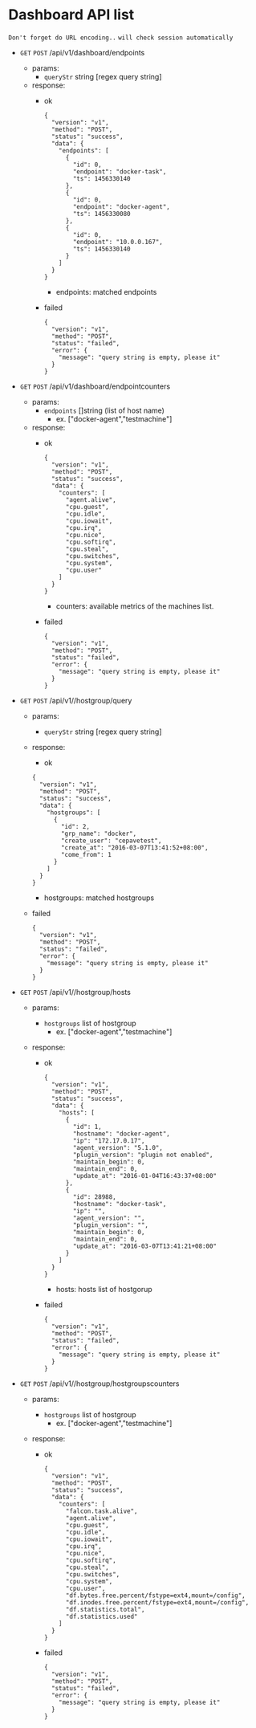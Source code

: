 # Dashboard API list
`Don't forget do URL encoding..`
`will check session automatically`
* `GET` `POST` /api/v1/dashboard/endpoints
  * params:
    * `queryStr` string [regex query string]
  * response:
    * ok

      ```
      {
        "version": "v1",
        "method": "POST",
        "status": "success",
        "data": {
          "endpoints": [
            {
              "id": 0,
              "endpoint": "docker-task",
              "ts": 1456330140
            },
            {
              "id": 0,
              "endpoint": "docker-agent",
              "ts": 1456330080
            },
            {
              "id": 0,
              "endpoint": "10.0.0.167",
              "ts": 1456330140
            }
          ]
        }
      }
      ```
      * endpoints: matched endpoints
    * failed

      ```
      {
        "version": "v1",
        "method": "POST",
        "status": "failed",
        "error": {
          "message": "query string is empty, please it"
        }
      }
      ```
* `GET` `POST` /api/v1/dashboard/endpointcounters
  * params:
    * `endpoints` []string (list of host name)
      * ex. ["docker-agent","testmachine"]
  * response:
    * ok

      ```
      {
        "version": "v1",
        "method": "POST",
        "status": "success",
        "data": {
          "counters": [
            "agent.alive",
            "cpu.guest",
            "cpu.idle",
            "cpu.iowait",
            "cpu.irq",
            "cpu.nice",
            "cpu.softirq",
            "cpu.steal",
            "cpu.switches",
            "cpu.system",
            "cpu.user"
          ]
        }
      }
      ```
      * counters: available metrics of the machines list.
    * failed

      ```
      {
        "version": "v1",
        "method": "POST",
        "status": "failed",
        "error": {
          "message": "query string is empty, please it"
        }
      }
      ```

* `GET` `POST` /api/v1//hostgroup/query
  * params:
    * `queryStr` string [regex query string]
  * response:
    * ok

    ```
    {
      "version": "v1",
      "method": "POST",
      "status": "success",
      "data": {
        "hostgroups": [
          {
            "id": 2,
            "grp_name": "docker",
            "create_user": "cepavetest",
            "create_at": "2016-03-07T13:41:52+08:00",
            "come_from": 1
          }
        ]
      }
    }
    ```
    * hostgroups: matched hostgroups
  * failed

    ```
    {
      "version": "v1",
      "method": "POST",
      "status": "failed",
      "error": {
        "message": "query string is empty, please it"
      }
    }
    ```
* `GET` `POST` /api/v1//hostgroup/hosts
  * params:
    * `hostgroups` list of hostgroup
      * ex. ["docker-agent","testmachine"]

  * response:
    * ok

      ```
      {
        "version": "v1",
        "method": "POST",
        "status": "success",
        "data": {
          "hosts": [
            {
              "id": 1,
              "hostname": "docker-agent",
              "ip": "172.17.0.17",
              "agent_version": "5.1.0",
              "plugin_version": "plugin not enabled",
              "maintain_begin": 0,
              "maintain_end": 0,
              "update_at": "2016-01-04T16:43:37+08:00"
            },
            {
              "id": 28988,
              "hostname": "docker-task",
              "ip": "",
              "agent_version": "",
              "plugin_version": "",
              "maintain_begin": 0,
              "maintain_end": 0,
              "update_at": "2016-03-07T13:41:21+08:00"
            }
          ]
        }
      }
      ```
      * hosts: hosts list of hostgorup
    * failed

      ```
      {
        "version": "v1",
        "method": "POST",
        "status": "failed",
        "error": {
          "message": "query string is empty, please it"
        }
      }
      ```

* `GET` `POST` /api/v1//hostgroup/hostgroupscounters
  * params:
    * `hostgroups` list of hostgroup
      * ex. ["docker-agent","testmachine"]

  * response:
    * ok

      ```
      {
        "version": "v1",
        "method": "POST",
        "status": "success",
        "data": {
          "counters": [
            "falcon.task.alive",
            "agent.alive",
            "cpu.guest",
            "cpu.idle",
            "cpu.iowait",
            "cpu.irq",
            "cpu.nice",
            "cpu.softirq",
            "cpu.steal",
            "cpu.switches",
            "cpu.system",
            "cpu.user",
            "df.bytes.free.percent/fstype=ext4,mount=/config",
            "df.inodes.free.percent/fstype=ext4,mount=/config",
            "df.statistics.total",
            "df.statistics.used"
          ]
        }
      }
      ```
    * failed

      ```
      {
        "version": "v1",
        "method": "POST",
        "status": "failed",
        "error": {
          "message": "query string is empty, please it"
        }
      }
      ```

